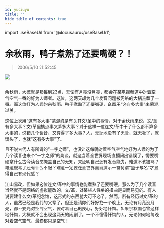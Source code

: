 ```yaml
---
id: yuqiuyu
title: ''
hide_table_of_contents: true
---
```


import useBaseUrl from '@docusaurus/useBaseUrl';

# 余秋雨，鸭子煮熟了还要嘴硬？！

> 2006/5/10 21:52:45

<div style={{textAlign: 'center'}}>
<img src={useBaseUrl('https://gateway.ipfscdn.io/ipfs/QmXSnds2BF97yuZwYAMLwrpjQcuPcm22WGsFmBJfWFTEUM/essays/yuqiuyu/1.jpeg')} /><br/><br/>
</div>

余秋雨，大概就是那每到23点，无论有月亮没月亮，都会在某电视频道中对着空气空气一番的好为人师者。这位，这两天却为几个发音问题被网络的大锅热煮了一番。而这位好为人师的余秋雨，鸭子煮熟了还要嘴硬，企图用“这有多大事”来蒙混过关。

这位上次用“这有多大事”蒙混的是有关其文/革中的事情，对于余秋雨来说，文/革有多大事？文/革里搞点事又算多大事？对于这样一位连文/革中干了什么都不算多大事的，说错几个读音，又算得了多大事？人，无耻地没有了无耻，就无极了，就馒头了，也就“这有多大事”了。

且不说古代人有所谓的“一字之师”，也没让这每晚对着空气空气地好为人师的为了几个读音也来个“一字之师”的美谈，就这当着全世界现场直播闹出错误了，愣要嘴硬拿什么古今读音来掩盖自己的无知，来证明自己还有发音能力，难道不该被骂？难道被骂了还有什么不服？难道一定要在全世界面前演示一番何谓“竖子成名”才显得自己有现代感？

江山易改，但如果这位连文/革中的事情也能煮熟了还要嘴硬，那么为了几个读音当然就不是网络的虚拟能改的。文/革，对某些人性格的扭曲是显而易见的。有人说要建什么文/革纪念馆，这形式的东西就大可不必了。然而，所有经历过文/革的人，虽然已经是我们的父辈了，但还是请你们好好找一个晚上，无论有月亮没月亮，都不要光对空气空气，要对着自己的良心，好好地忏悔。如果余秋雨也曾这样地忏悔，大概就不会出现这两天的闹剧了。一个不懂得忏悔的人，无论如何地每晚对着空气空气，最终都只是空气！